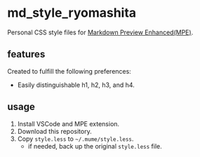 # md_style_ryomashita
Personal CSS style files for [Markdown Preview Enhanced(MPE)](https://github.com/shd101wyy/markdown-preview-enhanced).

## features
Created to fulfill the following preferences:
+ Easily distinguishable h1, h2, h3, and h4.

## usage
1. Install VSCode and MPE extension.
2. Download this repository.
3. Copy `style.less` to `~/.mume/style.less`.
    + if needed, back up the original `style.less` file.

